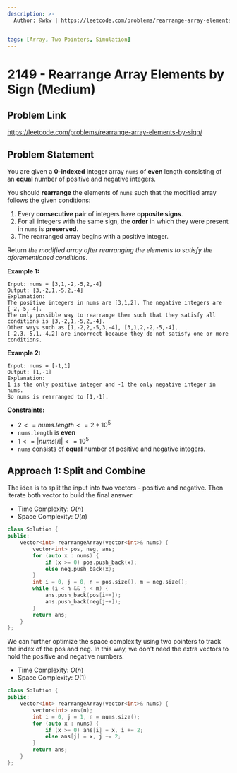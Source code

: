 ```yaml
---
description: >-
  Author: @wkw | https://leetcode.com/problems/rearrange-array-elements-by-sign/


tags: [Array, Two Pointers, Simulation]
---
```


# 2149 - Rearrange Array Elements by Sign (Medium)

## Problem Link

https://leetcode.com/problems/rearrange-array-elements-by-sign/

## Problem Statement

You are given a **0-indexed** integer array `nums` of **even** length consisting of an **equal** number of positive and negative integers.

You should **rearrange** the elements of `nums` such that the modified array follows the given conditions:

1. Every **consecutive pair** of integers have **opposite signs**.
2. For all integers with the same sign, the **order** in which they were present in `nums` is **preserved**.
3. The rearranged array begins with a positive integer.

Return _the modified array after rearranging the elements to satisfy the aforementioned conditions_.

**Example 1:**

```
Input: nums = [3,1,-2,-5,2,-4]
Output: [3,-2,1,-5,2,-4]
Explanation:
The positive integers in nums are [3,1,2]. The negative integers are [-2,-5,-4].
The only possible way to rearrange them such that they satisfy all conditions is [3,-2,1,-5,2,-4].
Other ways such as [1,-2,2,-5,3,-4], [3,1,2,-2,-5,-4], [-2,3,-5,1,-4,2] are incorrect because they do not satisfy one or more conditions.
```

**Example 2:**

```
Input: nums = [-1,1]
Output: [1,-1]
Explanation:
1 is the only positive integer and -1 the only negative integer in nums.
So nums is rearranged to [1,-1].
```

**Constraints:**

- $2 <= nums.length <= 2 * 10^5$
- `nums.length` is **even**
- $1 <= |nums[i]| <= 10^5$
- `nums` consists of **equal** number of positive and negative integers.

## Approach 1: Split and Combine

The idea is to split the input into two vectors - positive and negative. Then iterate both vector to build the final answer.

- Time Complexity: $O(n)$
- Space Complexity: $O(n)$

<Tabs>
<TabItem value="cpp" label="C++">
<SolutionAuthor name="@wkw"/>

```cpp
class Solution {
public:
    vector<int> rearrangeArray(vector<int>& nums) {
        vector<int> pos, neg, ans;
        for (auto x : nums) {
            if (x >= 0) pos.push_back(x);
            else neg.push_back(x);
        }
        int i = 0, j = 0, n = pos.size(), m = neg.size();
        while (i < n && j < m) {
            ans.push_back(pos[i++]);
            ans.push_back(neg[j++]);
        }
        return ans;
    }
};
```

</TabItem>
</Tabs>

We can further optimize the space complexity using two pointers to track the index of the pos and neg. In this way, we don't need the extra vectors to hold the positive and negative numbers.

- Time Complexity: $O(n)$
- Space Complexity: $O(1)$

<Tabs>
<TabItem value="cpp" label="C++">
<SolutionAuthor name="@wkw"/>

```cpp
class Solution {
public:
    vector<int> rearrangeArray(vector<int>& nums) {
        vector<int> ans(n);
        int i = 0, j = 1, n = nums.size();
        for (auto x : nums) {
            if (x >= 0) ans[i] = x, i += 2;
            else ans[j] = x, j += 2;
        }
        return ans;
    }
};
```

</TabItem>
</Tabs>
